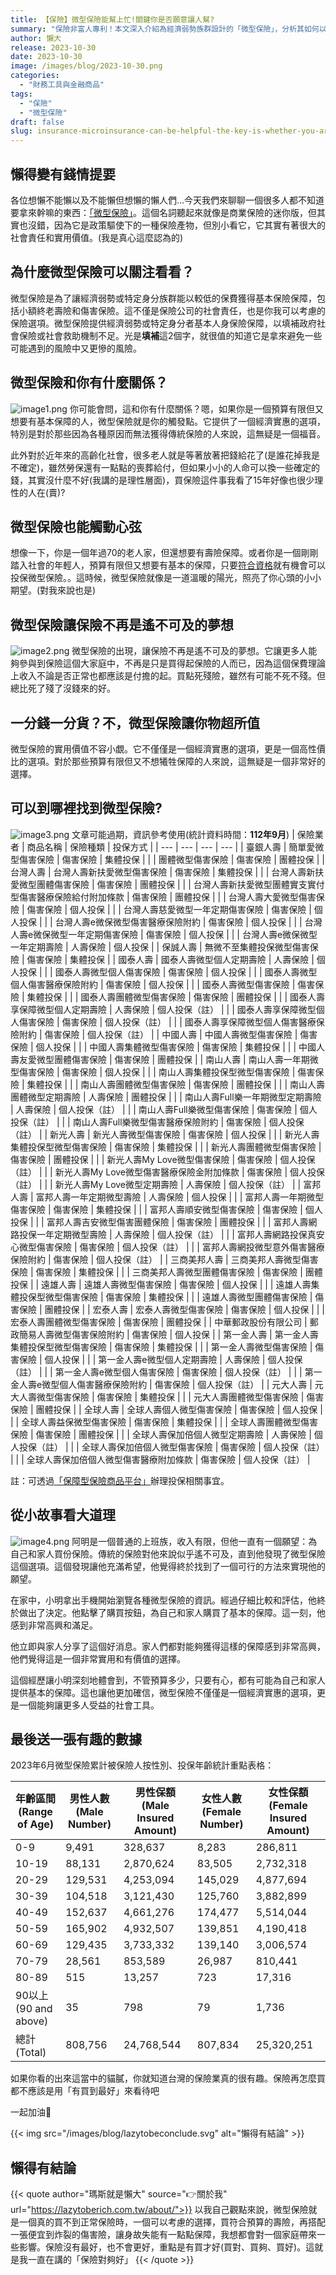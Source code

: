 ```yaml
---
title: 【保險】微型保險能幫上忙!關鍵你是否願意讓人幫?
summary: "保險非富人專利！本文深入介紹為經濟弱勢族群設計的「微型保險」，分析其如何以低保費提供壽險與傷害險的基本保障。內容包含投保資格、商品整理與統計數據，讓你了解這個充滿社會價值的好用工具。"
author: 懶大
release: 2023-10-30
date: 2023-10-30
image: /images/blog/2023-10-30.png
categories:
  - "財務工具與金融商品"
tags:
  - "保險"
  - "微型保險"
draft: false
slug: insurance-microinsurance-can-be-helpful-the-key-is-whether-you-are-willing-to-let-someone-help
---
```


## 懶得變有錢情提要

各位想懶不能懶以及不能懶但想懶的懶人們…今天我們來聊聊一個很多人都不知道要拿來幹嘛的東西：[「微型保險」](https://www.ib.gov.tw/ch/home.jsp?id=210&parentpath=0,8)。這個名詞聽起來就像是商業保險的迷你版，但其實也沒錯，因為它是政策驅使下的一種保險產物，但別小看它，它其實有著很大的社會責任和實用價值。(我是真心這麼認為的)

## 為什麼微型保險可以關注看看？

微型保險是為了讓經濟弱勢或特定身分族群能以較低的保費獲得基本保險保障，包括小額終老壽險和傷害保險。這不僅是保險公司的社會責任，也是你我可以考慮的保險選項。微型保險提供經濟弱勢或特定身分者基本人身保險保障，以填補政府社會保險或社會救助機制不足。光是**填補**這2個字，就很值的知道它是拿來避免一些可能遇到的風險中又更慘的風險。

## 微型保險**和你有什麼關係？**

![image1.png](image1.png)
你可能會問，這和你有什麼關係？嗯，如果你是一個預算有限但又想要有基本保障的人，微型保險就是你的觸發點。它提供了一個經濟實惠的選項，特別是對於那些因為各種原因而無法獲得傳統保險的人來說，這無疑是一個福音。

此外對於近年來的高齡化社會，很多老人就是等著放著把錢給花了(是誰花掉我是不確定)，雖然勞保還有一點點的喪葬給付，但如果小小的人命可以換一些確定的錢，其實沒什麼不好(我講的是理性層面)，買保險這件事我看了15年好像也很少理性的人在(賣)?

## 微型**保險也能觸動心弦**

想像一下，你是一個年過70的老人家，但還想要有壽險保障。或者你是一個剛剛踏入社會的年輕人，預算有限但又想要有基本的保障，只要[符合資格](https://www.ib.gov.tw/ch/home.jsp?id=210&parentpath=0,8)就有機會可以投保微型保險。。這時候，微型保險就像是一道溫暖的陽光，照亮了你心頭的小小期望。(對我來說也是)

## 微型保險讓**保險不再是遙不可及的夢想**

![image2.png](image2.png)
微型保險的出現，讓保險不再是遙不可及的夢想。它讓更多人能夠參與到保險這個大家庭中，不再是只是買得起保險的人而已，因為這個保費理論上收入不論是否正常也都應該是付擔的起。買點死殘險，雖然有可能不死不殘。但總比死了殘了沒錢來的好。

## 一分錢一分貨？不，微型保險讓你物超所值

微型保險的實用價值不容小覷。它不僅僅是一個經濟實惠的選項，更是一個高性價比的選項。對於那些預算有限但又不想犧牲保障的人來說，這無疑是一個非常好的選擇。

## 可以到哪裡找到微型保險?

![image3.png](image3.png)
文章可能過期，資訊參考使用(統計資料時間：**112年9月**)
| 保險業者 | 商品名稱 | 保險種類 | 投保方式 |
| --- | --- | --- | --- |
| 臺銀人壽 | 簡單愛微型傷害保險 | 傷害保險 | 集體投保 |
| | 團體微型傷害保險 | 傷害保險 | 團體投保 |
| 台灣人壽 | 台灣人壽新扶愛微型傷害保險 | 傷害保險 | 集體投保 |
| | 台灣人壽新扶愛微型團體傷害保險 | 傷害保險 | 團體投保 |
| | 台灣人壽新扶愛微型團體實支實付型傷害醫療保險給付附加條款 | 傷害保險 | 團體投保 |
| | 台灣人壽大愛微型傷害保險 | 傷害保險 | 個人投保 |
| | 台灣人壽慈愛微型一年定期傷害保險 | 傷害保險 | 個人投保 |
| | 台灣人壽e微保微型傷害醫療保險附約 | 傷害保險 | 個人投保 |
| | 台灣人壽e微保微型一年定期傷害保險 | 傷害保險 | 個人投保 |
| | 台灣人壽e微保微型一年定期壽險 | 人壽保險 | 個人投保 |
| 保誠人壽 | 無微不至集體投保微型傷害保險 | 傷害保險 | 集體投保 |
| 國泰人壽 | 國泰人壽微型個人定期壽險 | 人壽保險 | 個人投保 |
| | 國泰人壽微型個人傷害保險 | 傷害保險 | 個人投保 |
| | 國泰人壽微型個人傷害醫療保險附約 | 傷害保險 | 個人投保 |
| | 國泰人壽微型傷害保險 | 傷害保險 | 集體投保 |
| | 國泰人壽團體微型傷害保險 | 傷害保險 | 團體投保 |
| | 國泰人壽享保障微型個人定期壽險 | 人壽保險 | 個人投保（註） |
| | 國泰人壽享保障微型個人傷害保險 | 傷害保險 | 個人投保（註） |
| | 國泰人壽享保障微型個人傷害醫療保險附約 | 傷害保險 | 個人投保（註） |
| 中國人壽 | 中國人壽微型傷害保險 | 傷害保險 | 個人投保 |
| | 中國人壽集體微型傷害保險 | 傷害保險 | 集體投保 |
| | 中國人壽友愛微型團體傷害保險 | 傷害保險 | 團體投保 |
| 南山人壽 | 南山人壽一年期微型傷害保險 | 傷害保險 | 個人投保 |
| | 南山人壽集體投保型微型傷害保險 | 傷害保險 | 集體投保 |
| | 南山人壽團體微型傷害保險 | 傷害保險 | 團體投保 |
| | 南山人壽團體微型定期壽險 | 人壽保險 | 團體投保 |
| | 南山人壽Full樂一年期微型定期壽險 | 人壽保險 | 個人投保（註） |
| | 南山人壽Full樂微型傷害保險 | 傷害保險 | 個人投保（註） |
| | 南山人壽Full樂微型傷害醫療保險附約 | 傷害保險 | 個人投保（註） |
| 新光人壽 | 新光人壽微型傷害保險 | 傷害保險 | 個人投保 |
| | 新光人壽集體投保型微型傷害保險 | 傷害保險 | 集體投保 |
| | 新光人壽團體微型傷害保險 | 傷害保險 | 團體投保 |
| | 新光人壽My Love微型傷害保險 | 傷害保險 | 個人投保（註） |
| | 新光人壽My Love微型傷害醫療保險金附加條款 | 傷害保險 | 個人投保（註） |
| | 新光人壽My Love微型定期壽險 | 人壽保險 | 個人投保（註） |
| 富邦人壽 | 富邦人壽一年定期微型壽險 | 人壽保險 | 個人投保 |
| | 富邦人壽一年期微型傷害保險 | 傷害保險 | 集體投保 |
| | 富邦人壽順安微型傷害保險 | 傷害保險 | 個人投保 |
| | 富邦人壽吉安微型傷害團體保險 | 傷害保險 | 團體投保 |
| | 富邦人壽網路投保一年定期微型壽險 | 人壽保險 | 個人投保（註） |
| | 富邦人壽網路投保真安心微型傷害保險 | 傷害保險 | 個人投保（註） |
| | 富邦人壽網投微型意外傷害醫療保險附約 | 傷害保險 | 個人投保（註） |
| 三商美邦人壽 | 三商美邦人壽微型傷害保險 | 傷害保險 | 集體投保 |
| | 三商美邦人壽微型團體傷害保險 | 傷害保險 | 團體投保 |
| 遠雄人壽 | 遠雄人壽微型傷害保險 | 傷害保險 | 個人投保 |
| | 遠雄人壽集體投保型微型傷害保險 | 傷害保險 | 集體投保 |
| | 遠雄人壽微型團體傷害保險 | 傷害保險 | 團體投保 |
| 宏泰人壽 | 宏泰人壽微型傷害保險 | 傷害保險 | 個人投保 |
| | 宏泰人壽團體微型傷害保險 | 傷害保險 | 團體投保 |
| 中華郵政股份有限公司 | 郵政簡易人壽微型傷害保險附約 | 傷害保險 | 個人投保 |
| 第一金人壽 | 第一金人壽集體投保型微型傷害保險 | 傷害保險 | 集體投保 |
| | 第一金人壽微型傷害保險 | 傷害保險 | 個人投保 |
| | 第一金人壽e微型個人定期壽險 | 人壽保險 | 個人投保（註） |
| | 第一金人壽e微型個人傷害保險 | 傷害保險 | 個人投保（註） |
| | 第一金人壽e微型個人傷害醫療保險附約 | 傷害保險 | 個人投保（註） |
| 元大人壽 | 元大人壽微型傷害保險 | 傷害保險 | 集體投保 |
| | 元大人壽團體微型傷害保險 | 傷害保險 | 團體投保 |
| 全球人壽 | 全球人壽個人微型傷害保險 | 傷害保險 | 個人投保 |
| | 全球人壽益保微型傷害保險 | 傷害保險 | 集體投保 |
| | 全球人壽團體微型傷害保險 | 傷害保險 | 團體投保 |
| | 全球人壽保加倍個人微型定期壽險 | 人壽保險 | 個人投保（註） |
| | 全球人壽保加倍個人微型傷害保險 | 傷害保險 | 個人投保（註） |
| | 全球人壽保加倍個人微型傷害醫療附加條款 | 傷害保險 | 個人投保（註） |

註：可透過[「保障型保險商品平台」](https://www.fundrich.com.tw/event/pensionplatform/insurance.html)辦理投保相關事宜。

## 從小故事看大道理

![image4.png](image4.png)
阿明是一個普通的上班族，收入有限，但他一直有一個願望：為自己和家人買份保險。傳統的保險對他來說似乎遙不可及，直到他發現了微型保險這個選項。這個發現讓他充滿希望，他覺得終於找到了一個可行的方法來實現他的願望。

在家中，小明拿出手機開始瀏覽各種微型保險的資訊。經過仔細比較和評估，他終於做出了決定。他點擊了購買按鈕，為自己和家人購買了基本的保障。這一刻，他感到非常高興和滿足。

他立即與家人分享了這個好消息。家人們都對能夠獲得這樣的保障感到非常高興，他們覺得這是一個非常實用和有價值的選擇。

這個經歷讓小明深刻地體會到，不管預算多少，只要有心，都有可能為自己和家人提供基本的保障。這也讓他更加確信，微型保險不僅僅是一個經濟實惠的選項，更是一個能夠讓更多人受益的社會工具。

## 最後送一張有趣的數據

2023年6月微型保險累計被保險人按性別、投保年齡統計重點表格：

| 年齡區間 (Range of Age) | 男性人數 (Male Number) | 男性保額 (Male Insured Amount) | 女性人數 (Female Number) | 女性保額 (Female Insured Amount) |
| ----------------------- | ---------------------- | ------------------------------ | ------------------------ | -------------------------------- |
| 0-9                     | 9,491                  | 328,637                        | 8,283                    | 286,811                          |
| 10-19                   | 88,131                 | 2,870,624                      | 83,505                   | 2,732,318                        |
| 20-29                   | 129,531                | 4,253,094                      | 145,029                  | 4,877,694                        |
| 30-39                   | 104,518                | 3,121,430                      | 125,760                  | 3,882,899                        |
| 40-49                   | 152,637                | 4,661,276                      | 174,477                  | 5,514,044                        |
| 50-59                   | 165,902                | 4,932,507                      | 139,851                  | 4,190,418                        |
| 60-69                   | 129,435                | 3,733,332                      | 139,140                  | 3,006,574                        |
| 70-79                   | 28,561                 | 853,589                        | 26,987                   | 810,441                          |
| 80-89                   | 515                    | 13,257                         | 723                      | 17,316                           |
| 90以上 (90 and above)   | 35                     | 798                            | 79                       | 1,736                            |
| 總計 (Total)            | 808,756                | 24,768,544                     | 807,834                  | 25,320,251                       |

如果你看的出來這當中的貓膩，你就知道台灣的保險業真的很有趣。保險再怎麼買都不應該是用「有買到最好」來看待吧

一起加油🙂

{{< img src="/images/blog/lazytobeconclude.svg" alt="懶得有結論" >}}

## 懶得有結論

{{< quote author="瑪斯就是懶大" source="👉關於我" url="https://lazytoberich.com.tw/about/">}}
以我自己觀點來說，微型保險就是一個真的買不到正常保險時，一個可以考慮的選擇，買符合預算的壽險，再搭配一張便宜到炸裂的傷害險，讓身故失能有一點點保障，我想都會對一個家庭帶來一些影響。保險沒有最好，也不會更好，重點是有買才好(買對、買夠、買好)。這就是我一直在講的「保險對夠好」
{{< /quote >}}
